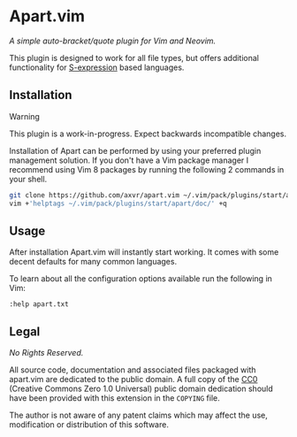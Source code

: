 # Apart.vim

*A simple auto-bracket/quote plugin for Vim and Neovim.*

This plugin is designed to work for all file types, but offers additional
functionality for [S-expression](https://en.wikipedia.org/wiki/S-expression)
based languages.


## Installation

> [!WARNING]
> This plugin is a work-in-progress.  Expect backwards incompatible changes.

Installation of Apart can be performed by using your preferred plugin management
solution.  If you don't have a Vim package manager I recommend using Vim
8 packages by running the following 2 commands in your shell.

```sh
git clone https://github.com/axvr/apart.vim ~/.vim/pack/plugins/start/apart
vim +'helptags ~/.vim/pack/plugins/start/apart/doc/' +q
```


## Usage

After installation Apart.vim will instantly start working.  It comes with some
decent defaults for many common languages.

To learn about all the configuration options available run the following in Vim:

```vim
:help apart.txt
```


## Legal

*No Rights Reserved.*

All source code, documentation and associated files packaged with apart.vim are
dedicated to the public domain.  A full copy of the [CC0][] (Creative Commons
Zero 1.0 Universal) public domain dedication should have been provided with this
extension in the `COPYING` file.

The author is not aware of any patent claims which may affect the use,
modification or distribution of this software.

[CC0]: https://creativecommons.org/publicdomain/zero/1.0/
